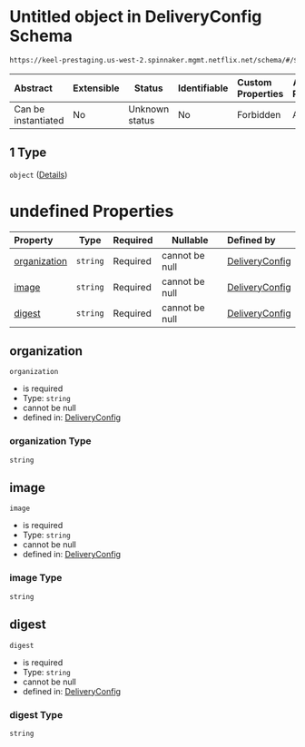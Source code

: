 # Untitled object in DeliveryConfig Schema

```txt
https://keel-prestaging.us-west-2.spinnaker.mgmt.netflix.net/schema/#/$defs/ContainerProvider/oneOf/1
```




| Abstract            | Extensible | Status         | Identifiable | Custom Properties | Additional Properties | Access Restrictions | Defined In                                                    |
| :------------------ | ---------- | -------------- | ------------ | :---------------- | --------------------- | ------------------- | ------------------------------------------------------------- |
| Can be instantiated | No         | Unknown status | No           | Forbidden         | Allowed               | none                | [keel.schema.json\*](keel.schema.json "open original schema") |

## 1 Type

`object` ([Details](keel-defs-digestprovider.md))

# undefined Properties

| Property                      | Type     | Required | Nullable       | Defined by                                                                                                                                                                                      |
| :---------------------------- | -------- | -------- | -------------- | :---------------------------------------------------------------------------------------------------------------------------------------------------------------------------------------------- |
| [organization](#organization) | `string` | Required | cannot be null | [DeliveryConfig](keel-defs-digestprovider-properties-organization.md "https&#x3A;//keel-prestaging.us-west-2.spinnaker.mgmt.netflix.net/schema/#/$defs/DigestProvider/properties/organization") |
| [image](#image)               | `string` | Required | cannot be null | [DeliveryConfig](keel-defs-digestprovider-properties-image.md "https&#x3A;//keel-prestaging.us-west-2.spinnaker.mgmt.netflix.net/schema/#/$defs/DigestProvider/properties/image")               |
| [digest](#digest)             | `string` | Required | cannot be null | [DeliveryConfig](keel-defs-digestprovider-properties-digest.md "https&#x3A;//keel-prestaging.us-west-2.spinnaker.mgmt.netflix.net/schema/#/$defs/DigestProvider/properties/digest")             |

## organization




`organization`

-   is required
-   Type: `string`
-   cannot be null
-   defined in: [DeliveryConfig](keel-defs-digestprovider-properties-organization.md "https&#x3A;//keel-prestaging.us-west-2.spinnaker.mgmt.netflix.net/schema/#/$defs/DigestProvider/properties/organization")

### organization Type

`string`

## image




`image`

-   is required
-   Type: `string`
-   cannot be null
-   defined in: [DeliveryConfig](keel-defs-digestprovider-properties-image.md "https&#x3A;//keel-prestaging.us-west-2.spinnaker.mgmt.netflix.net/schema/#/$defs/DigestProvider/properties/image")

### image Type

`string`

## digest




`digest`

-   is required
-   Type: `string`
-   cannot be null
-   defined in: [DeliveryConfig](keel-defs-digestprovider-properties-digest.md "https&#x3A;//keel-prestaging.us-west-2.spinnaker.mgmt.netflix.net/schema/#/$defs/DigestProvider/properties/digest")

### digest Type

`string`
